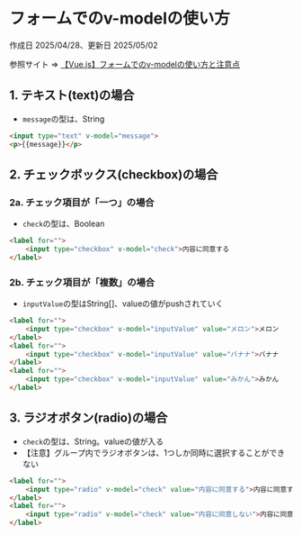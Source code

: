 # フォームでのv-modelの使い方

作成日 2025/04/28、更新日 2025/05/02

参照サイト => [【Vue.js】フォームでのv-modelの使い方と注意点](https://corecolors.net/v-model_form/)

## 1. テキスト(text)の場合

- `message`の型は、String

```html
<input type="text" v-model="message">
<p>{{message}}</p>
```

## 2. チェックボックス(checkbox)の場合

### 2a. チェック項目が「一つ」の場合

- `check`の型は、Boolean

```html
<label for="">
    <input type="checkbox" v-model="check">内容に同意する
</label>
```

### 2b. チェック項目が「複数」の場合

- `inputValue`の型はString[]、valueの値がpushされていく

```html
<label for="">
    <input type="checkbox" v-model="inputValue" value="メロン">メロン
</label>
<label for="">
    <input type="checkbox" v-model="inputValue" value="バナナ">バナナ
</label>
<label for="">
    <input type="checkbox" v-model="inputValue" value="みかん">みかん
</label>
```

## 3. ラジオボタン(radio)の場合

- `check`の型は、String。valueの値が入る
- 【注意】グループ内でラジオボタンは、1つしか同時に選択することができない

```html
<label for="">
    <input type="radio" v-model="check" value="内容に同意する">内容に同意する
</label>
<label for="">
    <input type="radio" v-model="check" value="内容に同意しない">内容に同意しない
</label>
```
